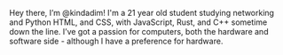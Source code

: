 Hey there, I’m @kindadim! I'm a 21 year old student studying networking and Python 
HTML, and CSS, with JavaScript, Rust, and C++ sometime down the line. I’ve got a passion
for computers, both the hardware and software side - although I have a preference for hardware.
